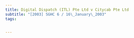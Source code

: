 ```yaml
---
title: Digital Dispatch (ITL) Pte Ltd v Citycab Pte Ltd 
subtitle: "[2003] SGHC 6 / 16\_January\_2003"
tags:


---
```


